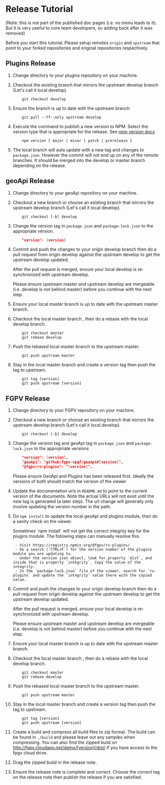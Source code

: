 # Release Tutorial

(Note: this is not part of the published doc pages (i.e. no menu leads to it). But it is very useful to core team developers, so adding back after it was removed)

Before you start this tutorial.  Please setup remotes `origin` and `upstream` that point to your forked repositories and original repositories respectively.

## Plugins Release

1. Change directory to your plugins repository on your machine.

2. Checkout the existing branch that mirrors the upstream develop branch (Let's call it local develop).

    ```
        git checkout develop
    ```

3. Ensure the branch is up to date with the upstream branch

    ```
        git pull --ff--only upstream develop
    ```

4. Execute the command to publish a new version to NPM. Select the version type that is appropriate for the release. See [npm version docs](https://docs.npmjs.com/cli/version)

    ```
        npm version [ major | minor | patch | prerelease ]
    ```

5. The local branch will auto update with a new tag and changes to `package.json`. However the commit will not end up on any of the remote branches. It should be merged into the develop or master branch depending on the release.

## geoApi Release

1. Change directory to your geoApi repository on your machine.

2. Checkout a new branch or choose an existing branch that mirrors the upstream develop branch (Let's call it local develop).

    ```
        git checkout [-b] develop
    ```

3. Change the version tag in `package.json` and `package-lock.json` to the appropriate version.

    ```json
        "version": [version]
    ```

4. Commit and push the changes to your origin develop branch then do a pull request from origin develop against the upstream develop to get the upstream develop updated.

    <p class="tip">
        After the pull request is merged, ensure your local develop is re-synchronized with upstream develop.
    </p>

    <p class="danger">
        Please ensure upstream master and upstream develop are mergeable (i.e. develop is not behind master) before you continue with the next step.
    </p>

5. Ensure your local master branch is up to date with the upstream master branch.

6. Checkout the local master branch , then do a rebase with the local develop branch.

    ```
        git checkout master
        git rebase develop
    ```

7. Push the rebased local master branch to the upstream master.

    ```
        git push upstream master
    ```

8. Stay in the local master branch and create a version tag then push the tag to upstream.

    ```
        git tag [version]
        git push upstream [version]
    ```

## FGPV Release

1. Change directory to your FGPV repository on your machine.

2. Checkout a new branch or choose an existing branch that mirrors the upstream develop branch (Let's call it local develop).

    ```
        git checkout [-b] develop
    ```

3. Change the version tag and geoApi tag in `package.json` and `package-lock.json` to the appropriate versions

    ```json
        "version": [version],
        "geoApi": "github:fgpv-vpgf/geoApi#[version]",
        "@fgpv/rv-plugins": "[version]",
    ```
    <p class="tip">
        Please ensure GeoApi and Plugins has been released first.  Ideally the versions of both should match the version of the viewer
    </p>

4. Update the documentation urls in `README.md` to point to the current version of the documents. Note the actual URLs will not exist until the new tag is generated (a later step).  The url change will generally only involve updating the version number in the path.

5. Do `npm install` to update the local geoApi and plugins module, then do a sanity check on the viewer.

    <p class="tip">
        Sometimes `npm install` will not get the correct integrity key for the plugins module. The following steps can manually resolve this.

        - Visit https://registry.npmjs.org/@fgpv/rv-plugins/
        - Do a search (`CTRL+F`) for the version number of the plugins module you are updating to.
        - Under the version json object, look for property `dist`, and inside that is property `integrity`. Copy the value of the integrity.
        - In the `package-lock.json` file of the viewer, search for `rv-plugins` and update the `integrity` value there with the copied value.
    </p>

6. Commit and push the changes to your origin develop branch then do a pull request from origin develop against the upstream develop to get the upstream develop updated.

    <p class="tip">
        After the pull request is merged, ensure your local develop is re-synchronized with upstream develop.
    </p>

    <p class="danger">
        Please ensure upstream master and upstream develop are mergeable (i.e. develop is not behind master) before you continue with the next step.
    </p>

7. Ensure your local master branch is up to date with the upstream master branch.

8. Checkout the local master branch , then do a rebase with the local develop branch.

    ```
        git checkout master
        git rebase develop
    ```

9. Push the rebased local master branch to the upstream master.

    ```
        git push upstream master
    ```

10. Stay in the local master branch and create a version tag then push the tag to upstream.

    ```
        git tag [version]
        git push upstream [version]
    ```

11. Create a build and compress all build files to zip format.  The build can be found in `./build` and please leave out any samples when compressing.  You can also find the zipped build on http://fgpv.cloudapp.net/demo/[version]/dist/ if you have access to the fpgv cloud drive.

12. Drag the zipped build in the release note.

13. Ensure the release note is complete and correct.  Choose the correct tag on the release note then publish the release if you are satisfied.

